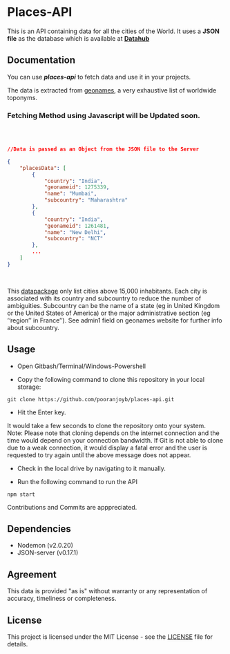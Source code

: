 # Places-API

This is an API containing data for all the cities of the World. It uses a **JSON file** as the database which is available at **[Datahub](https://datahub.io/core/world-cities#data)**

## Documentation

You can use ***places-api*** to fetch data and use it in your projects.

The data is extracted from [geonames](https://geonames.org), a very exhaustive list of worldwide toponyms.

### Fetching Method using Javascript will be Updated soon.
<br>

```json

//Data is passed as an Object from the JSON file to the Server

{
    "placesData": [
        {
            "country": "India",
            "geonameid": 1275339,
            "name": "Mumbai",
            "subcountry": "Maharashtra"
        },
        {
            "country": "India",
            "geonameid": 1261481,
            "name": "New Delhi",
            "subcountry": "NCT"
        },
        ...
    ]
}
```
<br>

This [datapackage](https://dataprotocols.org/data-packages/) only list cities above 15,000 inhabitants. Each city is associated with its country and subcountry to reduce the number of ambiguities. Subcountry can be the name of a state (eg in United Kingdom or the United States of America) or the major administrative section (eg ‘‘region’’ in France’’). See admin1 field on geonames website for further info about subcountry.


## Usage

- Open Gitbash/Terminal/Windows-Powershell

- Copy the following command to clone this repository in your local storage:
```
git clone https://github.com/pooranjoyb/places-api.git
```
- Hit the Enter key.

It would take a few seconds to clone the repository onto your system.<br>
Note: Please note that cloning depends on the internet connection and the time would depend on your connection bandwidth. If Git is not able to clone due to a weak connection, it would display a fatal error and the user is requested to try again until the above message does not appear.

- Check in the local drive by navigating to it manually.

- Run the following command to run the API

```
npm start
```

Contributions and Commits are apppreciated. 

## Dependencies

- Nodemon (v2.0.20)
- JSON-server (v0.17.1)

## Agreement

This data is provided "as is" without warranty or any representation of accuracy, timeliness or completeness.

## License

This project is licensed under the MIT License - see the [LICENSE](LICENSE) file for details.